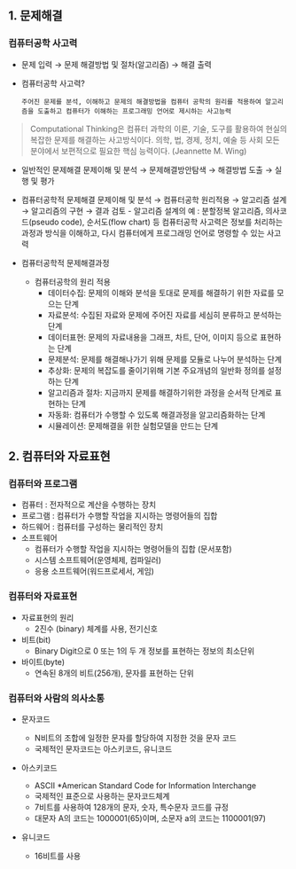 ## 1. 문제해결

### 컴퓨터공학 사고력

- 문제 입력 → 문제 해결방법 및 절차(알고리즘) → 해결 출력
- 컴퓨터공학 사고력?
    
      주어진 문제를 분석, 이해하고 문제의 해결방법을 컴퓨터 공학의 원리를 적용하여 알고리즘을 도출하고 컴퓨터가 이해하는 프로그래밍 언어로 제시하는 사고능력
       
   
> Computational Thinking은 컴퓨터 과학의 이론, 기술, 도구를 활용하여 현실의 복잡한 문제를 해결하는 사고방식이다. 의학, 법, 경제, 정치, 예술 등 사회 모든 분야에서 보편적으로 필요한 핵심 능력이다. (Jeannette M. Wing)
> 
   
- 일반적인 문제해결
      문제이해 및 분석 → 문제해결방안탐색 → 해결방법 도출 → 실행 및 평가   


- 컴퓨터공학적 문제해결
     문제이해 및 분석 → 컴퓨터공학 원리적용 → 알고리즘 설계 → 알고리즘의 구현 → 결과 검토
      - 알고리즘 설계의 예 : 분할정복 알고리즘, 의사코드(pseudo code), 순서도(flow chart) 등
     컴퓨터공학 사고력은 정보를 처리하는 과정과 방식을 이해하고, 다시 컴퓨터에게 프로그래밍 언어로 명령할 수 있는 사고력   

- 컴퓨터공학적 문제해결과정
    - 컴퓨터공학의 원리 적용
        - 데이터수집: 문제의 이해와 분석을 토대로 문제를 해결하기 위한 자료를 모으는 단계
        - 자료분석: 수집된 자료와 문제에 주어진 자료를 세심히 분류하고 분석하는 단계
        - 데이터표현: 문제의 자료내용을 그래프, 차트, 단어, 이미지 등으로 표현하는 단계
        - 문제분석: 문제를 해결해나가기 위해 문제를 모듈로 나누어 분석하는 단계
        - 추상화: 문제의 복잡도를 줄이기위해 기본 주요개념의 일반화 정의를 설정하는 단계
        - 알고리즘과 절차: 지금까지 문제를 해결하기위한 과정을 순서적 단계로 표현하는 단계
        - 자동화: 컴퓨터가 수행할 수 있도록 해결과정을 알고리즘화하는 단계
        - 시뮬레이션: 문제해결을 위한 실험모델을 만드는 단계

## 2. 컴퓨터와 자료표현

### 컴퓨터와 프로그램

- 컴퓨터 : 전자적으로 계산을 수행하는 장치
- 프로그램 : 컴퓨터가 수행할 작업을 지시하는 명령어들의 집합
- 하드웨어 : 컴퓨터를 구성하는 물리적인 장치
- 소프트웨어
    - 컴퓨터가 수행할 작업을 지시하는 명령어들의 집합 (문서포함)
    - 시스템 소프트웨어(운영체제, 컴파일러)
    - 응용 소프트웨어(워드프로세서, 게임)
    

### 컴퓨터와 자료표현

- 자료표현의 원리
    - 2진수 (binary) 체계를 사용, 전기신호
- 비트(bit)
    - Binary Digit으로 0 또는 1의 두 개 정보를 표현하는 정보의 최소단위
- 바이트(byte)
    - 연속된 8개의 비트(256개), 문자를 표현하는 단위
    

### 컴퓨터와 사람의 의사소통

- 문자코드
    - N비트의 조합에 일정한 문자를 할당하여 지정한 것을 문자 코드
    - 국제적인 문자코드는 아스키코드, 유니코드

- 아스키코드
    - ASCII *American Standard Code for Information Interchange
    - 국제적인 표준으로 사용하는 문자코드체계
    - 7비트를 사용하여 128개의 문자, 숫자, 특수문자 코드를 규정
    - 대문자 A의 코드는 1000001(65)이며, 소문자 a의 코드는 1100001(97)

- 유니코드
    - 16비트를 사용